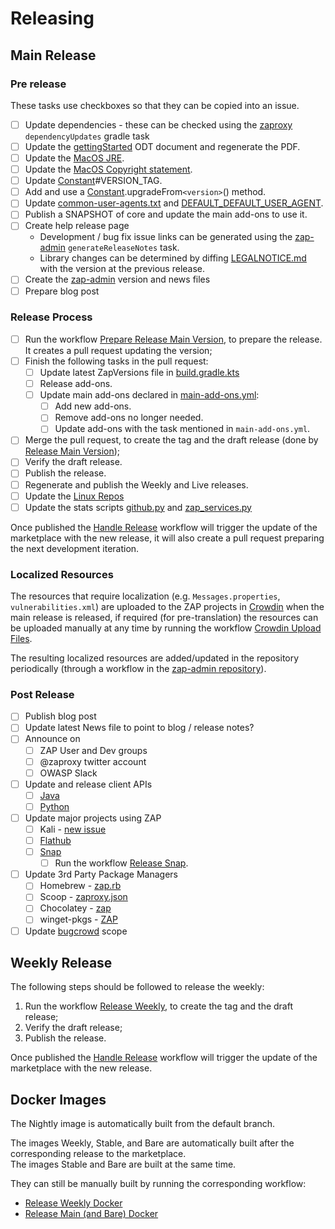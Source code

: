 # Releasing

## Main Release

### Pre release

These tasks use checkboxes so that they can be copied into an issue.

- [ ] Update dependencies - these can be checked using the [zaproxy](https://github.com/zaproxy/zaproxy) `dependencyUpdates` gradle task
- [ ] Update the [gettingStarted](https://github.com/zaproxy/zap-extensions/tree/main/addOns/gettingStarted) ODT document and regenerate the PDF.
- [ ] Update the [MacOS JRE](https://github.com/zaproxy/zaproxy/blob/main/buildSrc/src/main/kotlin/org/zaproxy/zap/distributions.gradle.kts).
- [ ] Update the [MacOS Copyright statement](https://github.com/zaproxy/zaproxy/blob/main/zap/src/main/macOS/ZAP.app/Contents/Info.plist).
- [ ] Update [Constant](https://github.com/zaproxy/zaproxy/blob/main/zap/src/main/java/org/parosproxy/paros/Constant.java)#VERSION_TAG.
- [ ] Add and use a [Constant](https://github.com/zaproxy/zaproxy/blob/main/zap/src/main/java/org/parosproxy/paros/Constant.java).upgradeFrom`<version>`() method.
- [ ] Update [common-user-agents.txt](https://github.com/zaproxy/zap-extensions/blob/main/addOns/network/src/main/resources/org/zaproxy/addon/network/internal/client/common-user-agents.txt) and [DEFAULT_DEFAULT_USER_AGENT](https://github.com/zaproxy/zap-extensions/blob/main/addOns/network/src/main/java/org/zaproxy/addon/network/ConnectionOptions.java).
- [ ] Publish a SNAPSHOT of core and update the main add-ons to use it.
- [ ] Create help release page
  - Development / bug fix issue links can be generated using the [zap-admin](https://github.com/zaproxy/zap-admin) `generateReleaseNotes` task.
  - Library changes can be determined by diffing [LEGALNOTICE.md](https://github.com/zaproxy/zaproxy/blob/main/LEGALNOTICE.md) with the version at the previous release.
- [ ] Create the [zap-admin](https://github.com/zaproxy/zap-admin) version and news files
- [ ] Prepare blog post

### Release Process

- [ ] Run the workflow [Prepare Release Main Version](https://github.com/zaproxy/zaproxy/actions/workflows/prepare-release-main-version.yml),     to prepare the release. It creates a pull request updating the version;
- [ ] Finish the following tasks in the pull request:
  - [ ] Update latest ZapVersions file in [build.gradle.kts](https://github.com/zaproxy/zap-admin/blob/master/build.gradle.kts)
  - [ ] Release add-ons.
  - [ ] Update main add-ons declared in [main-add-ons.yml](https://github.com/zaproxy/zaproxy/blob/main/zap/src/main/main-add-ons.yml):
     - [ ] Add new add-ons.
     - [ ] Remove add-ons no longer needed.
     - [ ] Update add-ons with the task mentioned in `main-add-ons.yml`.
- [ ] Merge the pull request, to create the tag and the draft release (done by [Release Main Version](https://github.com/zaproxy/zaproxy/actions/workflows/release-main-version.yml));
- [ ] Verify the draft release.
- [ ] Publish the release.
- [ ] Regenerate and publish the Weekly and Live releases.
- [ ] Update the [Linux Repos](https://software.opensuse.org/download.html?project=home%3Acabelo&package=owasp-zap)
- [ ] Update the stats scripts [github.py](https://github.com/zapbot/zap-mgmt-scripts/blob/master/stats/github.py) and [zap_services.py](https://github.com/zapbot/zap-mgmt-scripts/blob/master/stats/zap_services.py)

Once published the [Handle Release](https://github.com/zaproxy/zaproxy/actions/workflows/handle-release.yml) workflow
will trigger the update of the marketplace with the new release, it will also create a pull request preparing the next
development iteration.

### Localized Resources

The resources that require localization (e.g. `Messages.properties`, `vulnerabilities.xml`) are uploaded to the ZAP projects in
[Crowdin](https://crowdin.com/) when the main release is released, if required (for pre-translation) the resources can be uploaded manually
at any time by running the workflow [Crowdin Upload Files](https://github.com/zaproxy/zaproxy/actions/workflows/crowdin-upload-files.yml).

The resulting localized resources are added/updated in the repository periodically (through a workflow in the
[zap-admin repository](https://github.com/zaproxy/zap-admin/)).

### Post Release

- [ ] Publish blog post
- [ ] Update latest News file to point to blog / release notes?
- [ ] Announce on
  - [ ] ZAP User and Dev groups
  - [ ] @zaproxy twitter account
  - [ ] OWASP Slack
- [ ] Update and release client APIs
  - [ ] [Java](https://github.com/zaproxy/zap-api-java/blob/main/RELEASING.md)
  - [ ] [Python](https://github.com/zaproxy/zap-api-python/blob/master/RELEASING.md)
- [ ] Update major projects using ZAP
  - [ ] Kali - [new issue](https://bugs.kali.org/)
  - [ ] [Flathub](https://github.com/flathub/org.zaproxy.ZAP)
  - [ ] [Snap](https://github.com/zaproxy/zaproxy/tree/main/snap)
    - [ ] Run the workflow [Release Snap](https://github.com/zaproxy/zaproxy/actions/workflows/release-snap.yml).
- [ ] Update 3rd Party Package Managers 
  - [ ] Homebrew - [zap.rb](https://github.com/Homebrew/homebrew-cask/blob/master/Casks/z/zap.rb)
  - [ ] Scoop - [zaproxy.json](https://github.com/ScoopInstaller/Extras/blob/master/bucket/zaproxy.json)
  - [ ] Chocolatey - [zap](https://github.com/jtcmedia/chocolatey-packages/tree/master/zap)
  - [ ] winget-pkgs - [ZAP](https://github.com/microsoft/winget-pkgs/tree/master/manifests/z/ZAP/ZAP/)
- [ ] Update [bugcrowd](https://bugcrowd.com/owaspzap) scope

## Weekly Release

The following steps should be followed to release the weekly:
 1. Run the workflow [Release Weekly](https://github.com/zaproxy/zaproxy/actions/workflows/release-weekly.yml),
    to create the tag and the draft release;
 2. Verify the draft release;
 3. Publish the release.

Once published the [Handle Release](https://github.com/zaproxy/zaproxy/actions/workflows/handle-release.yml) workflow
will trigger the update of the marketplace with the new release.

## Docker Images

The Nightly image is automatically built from the default branch.

The images Weekly, Stable, and Bare are automatically built after the corresponding release to the marketplace.  
The images Stable and Bare are built at the same time.

They can still be manually built by running the corresponding workflow:
 - [Release Weekly Docker](https://github.com/zaproxy/zaproxy/actions/workflows/release-weekly-docker.yml)
 - [Release Main (and Bare) Docker](https://github.com/zaproxy/zaproxy/actions/workflows/release-main-docker.yml)


